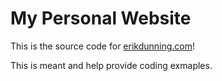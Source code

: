 # My Personal Website

This is the source code for [erikdunning.com](https://erikdunning.com)!

This is meant and help provide coding exmaples.
